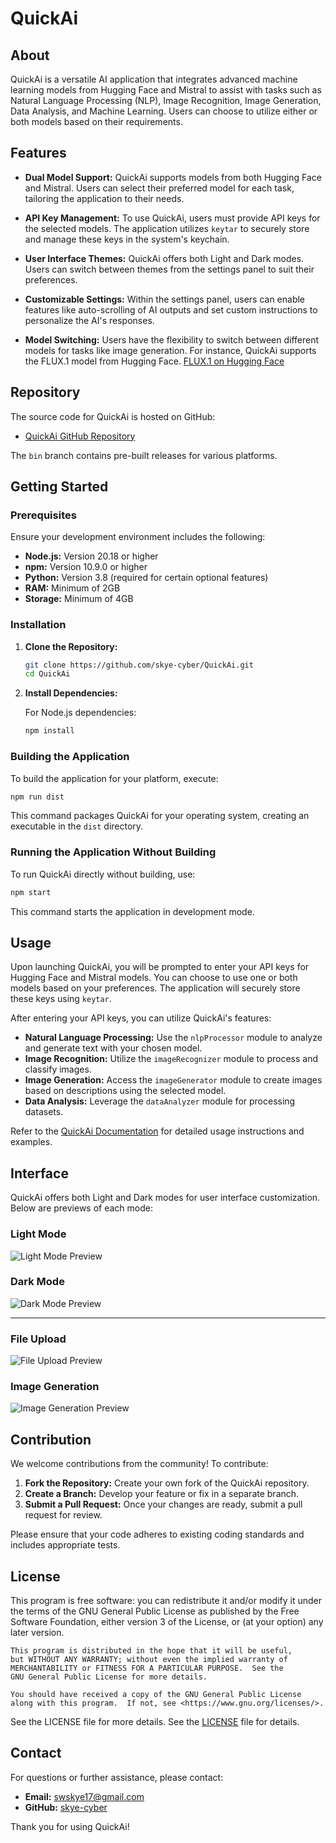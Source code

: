 # QuickAi

## About

QuickAi is a versatile AI application that integrates advanced machine learning models from Hugging Face and Mistral to assist with tasks such as Natural Language Processing (NLP), Image Recognition, Image Generation, Data Analysis, and Machine Learning. Users can choose to utilize either or both models based on their requirements.

## Features

- **Dual Model Support:** QuickAi supports models from both Hugging Face and Mistral. Users can select their preferred model for each task, tailoring the application to their needs.

- **API Key Management:** To use QuickAi, users must provide API keys for the selected models. The application utilizes `keytar` to securely store and manage these keys in the system's keychain.

- **User Interface Themes:** QuickAi offers both Light and Dark modes. Users can switch between themes from the settings panel to suit their preferences.

- **Customizable Settings:** Within the settings panel, users can enable features like auto-scrolling of AI outputs and set custom instructions to personalize the AI's responses.

- **Model Switching:** Users have the flexibility to switch between different models for tasks like image generation. For instance, QuickAi supports the FLUX.1 model from Hugging Face. [FLUX.1 on Hugging Face](https://huggingface.co/black-forest-labs/FLUX.1-dev)

## Repository

The source code for QuickAi is hosted on GitHub:

- [QuickAi GitHub Repository](https://github.com/skye-cyber/QuickAi.git)

The `bin` branch contains pre-built releases for various platforms.

## Getting Started

### Prerequisites

Ensure your development environment includes the following:

- **Node.js:** Version 20.18 or higher
- **npm:** Version 10.9.0 or higher
- **Python:** Version 3.8 (required for certain optional features)
- **RAM:** Minimum of 2GB
- **Storage:** Minimum of 4GB

### Installation

1. **Clone the Repository:**

   ```bash
   git clone https://github.com/skye-cyber/QuickAi.git
   cd QuickAi
   ```

2. **Install Dependencies:**

   For Node.js dependencies:

   ```bash
   npm install
   ```

   <!--
   For Python dependencies (if applicable):

   ```bash
   pip install -r requirements.txt
   ```
   -->

### Building the Application

To build the application for your platform, execute:

```bash
npm run dist
```

This command packages QuickAi for your operating system, creating an executable in the `dist` directory.

### Running the Application Without Building

To run QuickAi directly without building, use:

```bash
npm start
```

This command starts the application in development mode.

## Usage

Upon launching QuickAi, you will be prompted to enter your API keys for Hugging Face and Mistral models. You can choose to use one or both models based on your preferences. The application will securely store these keys using `keytar`.

After entering your API keys, you can utilize QuickAi's features:

- **Natural Language Processing:** Use the `nlpProcessor` module to analyze and generate text with your chosen model.
- **Image Recognition:** Utilize the `imageRecognizer` module to process and classify images.
- **Image Generation:** Access the `imageGenerator` module to create images based on descriptions using the selected model.
- **Data Analysis:** Leverage the `dataAnalyzer` module for processing datasets.
<!-- **Machine Learning:** Employ the `mlTrainer` module to train and deploy models.-->

Refer to the [QuickAi Documentation](https://github.com/skye-cyber/QuickAi.git) for detailed usage instructions and examples.

## Interface

QuickAi offers both Light and Dark modes for user interface customization. Below are previews of each mode:

### Light Mode

![Light Mode Preview](./src/common/light-preview.png)

### Dark Mode

![Dark Mode Preview](./src/common/dark-preview.png)

---

### File Upload

![File Upload Preview](./src/common/file-selet-modal.png)

### Image Generation

![Image Generation Preview](./src/common/image-preview.png)

## Contribution

We welcome contributions from the community! To contribute:

1. **Fork the Repository:** Create your own fork of the QuickAi repository.
2. **Create a Branch:** Develop your feature or fix in a separate branch.
3. **Submit a Pull Request:** Once your changes are ready, submit a pull request for review.

Please ensure that your code adheres to existing coding standards and includes appropriate tests.

## License
This program is free software: you can redistribute it and/or modify
    it under the terms of the GNU General Public License as published by
    the Free Software Foundation, either version 3 of the License, or
    (at your option) any later version.

    This program is distributed in the hope that it will be useful,
    but WITHOUT ANY WARRANTY; without even the implied warranty of
    MERCHANTABILITY or FITNESS FOR A PARTICULAR PURPOSE.  See the
    GNU General Public License for more details.

    You should have received a copy of the GNU General Public License
    along with this program.  If not, see <https://www.gnu.org/licenses/>.
    
  See the LICENSE file for more details. See the [LICENSE](LICENSE) file for details.

## Contact

For questions or further assistance, please contact:

- **Email:** [swskye17@gmail.com](mailto:swskye17@gmail.com)
- **GitHub:** [skye-cyber](https://github.com/skye-cyber)

Thank you for using QuickAi!

